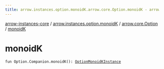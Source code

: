 ```yaml
---
title: arrow.instances.option.monoidK.arrow.core.Option.monoidK - arrow-instances-core
---
```


[arrow-instances-core](../../index.html) / [arrow.instances.option.monoidK](../index.html) / [arrow.core.Option](index.html) / [monoidK](./monoid-k.html)

# monoidK

`fun Option.Companion.monoidK(): `[`OptionMonoidKInstance`](../../arrow.instances/-option-monoid-k-instance/index.html)